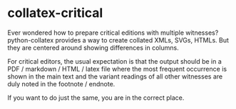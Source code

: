 # collatex-critical

Ever wondered how to prepare critical editions with multiple witnesses?
python-collatex provides a way to create collated XMLs, SVGs, HTMLs.
But they are centered around showing differences in columns.

For critical editors, the usual expectation is that the output should be in a PDF / markdown / HTML / latex file where the most frequent occurrence is shown in the main text and the variant readings of all other witnesses are duly noted in the footnote / endnote.

If you want to do just the same, you are in the correct place.


